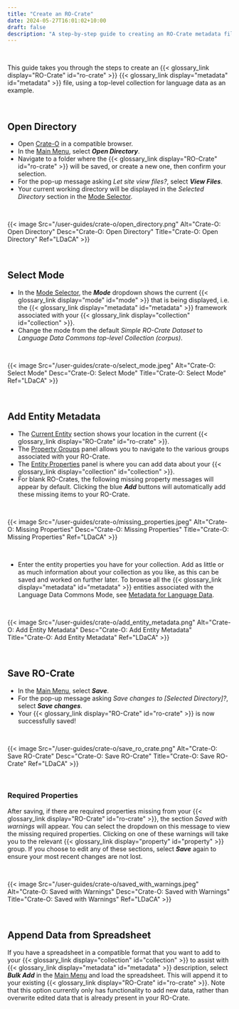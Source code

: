 ```yaml
---
title: "Create an RO-Crate"
date: 2024-05-27T16:01:02+10:00
draft: false
description: "A step-by-step guide to creating an RO-Crate metadata file."
---
```


<br>

This guide takes you through the steps to create an {{< glossary_link display="RO-Crate" id="ro-crate" >}} {{< glossary_link display="metadata" id="metadata" >}} file, using a top-level collection for language data as an example.

<br>

## Open Directory

- Open [Crate-O](https://language-research-technology.github.io/crate-o/#/) in a compatible browser.
- In the [Main Menu](/resources/user-guides/crate-o/basic-navigation/#main-menu), select ___Open Directory___.
- Navigate to a folder where the {{< glossary_link display="RO-Crate" id="ro-crate" >}} will be saved, or create a new one, then confirm your selection.
- For the pop-up message asking _Let site view files?_, select ___View Files___.
- Your current working directory will be displayed in the _Selected Directory_ section in the [Mode Selector](/resources/user-guides/crate-o/basic-navigation/#mode-selector).

<br>

{{< image Src="/user-guides/crate-o/open_directory.png" Alt="Crate-O: Open Directory" Desc="Crate-O: Open Directory" Title="Crate-O: Open Directory" Ref="LDaCA" >}}

<br>

## Select Mode

- In the [Mode Selector](/resources/user-guides/crate-o/basic-navigation/#mode-selector), the ___Mode___ dropdown shows the current {{< glossary_link display="mode" id="mode" >}} that is being displayed, i.e. the {{< glossary_link display="metadata" id="metadata" >}} framework associated with your {{< glossary_link display="collection" id="collection" >}}.
- Change the mode from the default _Simple RO-Crate Dataset_ to _Language Data Commons top-level Collection (corpus)_.

<br>

{{< image Src="/user-guides/crate-o/select_mode.jpeg" Alt="Crate-O: Select Mode" Desc="Crate-O: Select Mode" Title="Crate-O: Select Mode" Ref="LDaCA" >}}

<br>

## Add Entity Metadata

- The [Current Entity](/resources/user-guides/crate-o/basic-navigation/#current-entity) section shows your location in the current {{< glossary_link display="RO-Crate" id="ro-crate" >}}.
- The [Property Groups](/resources/user-guides/crate-o/basic-navigation/#property-groups) panel allows you to navigate to the various groups associated with your RO-Crate.
- The [Entity Properties](/resources/user-guides/crate-o/basic-navigation/#entity-properties) panel is where you can add data about your {{< glossary_link display="collection" id="collection" >}}.
- For blank RO-Crates, the following missing property messages will appear by default. Clicking the blue ___Add___ buttons will automatically add these missing items to your RO-Crate.

<br>

{{< image Src="/user-guides/crate-o/missing_properties.jpeg" Alt="Crate-O: Missing Properties" Desc="Crate-O: Missing Properties" Title="Crate-O: Missing Properties" Ref="LDaCA" >}}

<br>

- Enter the entity properties you have for your collection. Add as little or as much information about your collection as you like, as this can be saved and worked on further later. To browse all the {{< glossary_link display="metadata" id="metadata" >}} entities associated with the Language Data Commons Mode, see [Metadata for Language Data](https://ldaca.gitbook.io/metadata-for-language-data).

<br>

{{< image Src="/user-guides/crate-o/add_entity_metadata.png" Alt="Crate-O: Add Entity Metadata" Desc="Crate-O: Add Entity Metadata" Title="Crate-O: Add Entity Metadata" Ref="LDaCA" >}}

<br>

## Save RO-Crate

- In the [Main Menu](/resources/user-guides/crate-o/basic-navigation/#main-menu), select ___Save___.
- For the pop-up message asking _Save changes to [Selected Directory]?_, select ___Save changes___.
- Your {{< glossary_link display="RO-Crate" id="ro-crate" >}} is now successfully saved!

<br>

{{< image Src="/user-guides/crate-o/save_ro_crate.png" Alt="Crate-O: Save RO-Crate" Desc="Crate-O: Save RO-Crate" Title="Crate-O: Save RO-Crate" Ref="LDaCA" >}}

<br>

### Required Properties

After saving, if there are required properties missing from your {{< glossary_link display="RO-Crate" id="ro-crate" >}}, the section _Saved with warnings_ will appear. You can select the dropdown on this message to view the missing required properties. Clicking on one of these warnings will take you to the relevant {{< glossary_link display="property" id="property" >}} group. If you choose to edit any of these sections, select ___Save___ again to ensure your most recent changes are not lost.

<br>

{{< image Src="/user-guides/crate-o/saved_with_warnings.jpeg" Alt="Crate-O: Saved with Warnings" Desc="Crate-O: Saved with Warnings" Title="Crate-O: Saved with Warnings" Ref="LDaCA" >}}

<br>

## Append Data from Spreadsheet

If you have a spreadsheet in a compatible format that you want to add to your {{< glossary_link display="collection" id="collection" >}} to assist with {{< glossary_link display="metadata" id="metadata" >}} description, select ___Bulk Add___ in the [Main Menu](/resources/user-guides/crate-o/basic-navigation/#main-menu) and load the spreadsheet. This will append it to your existing {{< glossary_link display="RO-Crate" id="ro-crate" >}}. Note that this option currently only has functionality to add new data, rather than overwrite edited data that is already present in your RO-Crate.

<br>